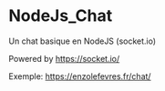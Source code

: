 # NodeJs_Chat
Un chat basique en NodeJS (socket.io)

Powered by https://socket.io/

Exemple: https://enzolefevres.fr/chat/
